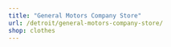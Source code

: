 ```yaml
---
title: "General Motors Company Store"
url: /detroit/general-motors-company-store/
shop: clothes
---
```

